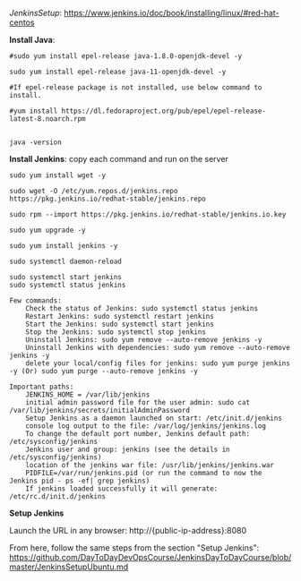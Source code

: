 *JenkinsSetup*: https://www.jenkins.io/doc/book/installing/linux/#red-hat-centos

**Install Java**:

    #sudo yum install epel-release java-1.8.0-openjdk-devel -y
    
    sudo yum install epel-release java-11-openjdk-devel -y
    
    #If epel-release package is not installed, use below command to install.
    
    #yum install https://dl.fedoraproject.org/pub/epel/epel-release-latest-8.noarch.rpm
    
    
    java -version
    
**Install Jenkins**: copy each command and run on the server

    sudo yum install wget -y
    
    sudo wget -O /etc/yum.repos.d/jenkins.repo https://pkg.jenkins.io/redhat-stable/jenkins.repo
    
    sudo rpm --import https://pkg.jenkins.io/redhat-stable/jenkins.io.key
    
    sudo yum upgrade -y
    
    sudo yum install jenkins -y
    
    sudo systemctl daemon-reload
    
    sudo systemctl start jenkins
    sudo systemctl status jenkins
    
    Few commands:
        Check the status of Jenkins: sudo systemctl status jenkins
        Restart Jenkins: sudo systemctl restart jenkins
        Start the Jenkins: sudo systemctl start jenkins
        Stop the Jenkins: sudo systemctl stop jenkins
        Uninstall Jenkins: sudo yum remove --auto-remove jenkins -y
        Uninstall Jenkins with dependencies: sudo yum remove --auto-remove jenkins -y
        delete your local/config files for jenkins: sudo yum purge jenkins -y (Or) sudo yum purge --auto-remove jenkins -y

    Important paths:
        JENKINS_HOME = /var/lib/jenkins
        initial admin password file for the user admin: sudo cat /var/lib/jenkins/secrets/initialAdminPassword
        Setup Jenkins as a daemon launched on start: /etc/init.d/jenkins
        console log output to the file: /var/log/jenkins/jenkins.log
        To change the default port number, Jenkins default path: /etc/sysconfig/jenkins
        Jenkins user and group: jenkins (see the details in  /etc/sysconfig/jenkins)
        location of the jenkins war file: /usr/lib/jenkins/jenkins.war
        PIDFILE=/var/run/jenkins.pid (or run the command to now the Jenkins pid - ps -ef| grep jenkins)
        If jenkins loaded successfully it will generate: /etc/rc.d/init.d/jenkins
        
 
**Setup Jenkins**

Launch the URL in any browser: http://{public-ip-address}:8080
    
From here, follow the same steps from the section "Setup Jenkins":  https://github.com/DayToDayDevOpsCourse/JenkinsDayToDayCourse/blob/master/JenkinsSetupUbuntu.md
